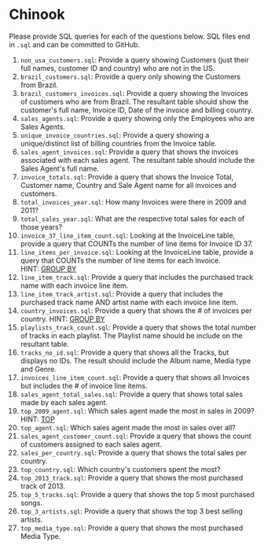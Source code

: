 # Chinook

Please provide SQL queries for each of the questions below. SQL files end in `.sql` and can be committed to GitHub.

1. `non_usa_customers.sql`: Provide a query showing Customers (just their full names, customer ID and country) who are not in the US.
2. `brazil_customers.sql`: Provide a query only showing the Customers from Brazil.
3. `brazil_customers_invoices.sql`: Provide a query showing the Invoices of customers who are from Brazil. The resultant table should show the customer's full name, Invoice ID, Date of the invoice and billing country.
4. `sales_agents.sql`: Provide a query showing only the Employees who are Sales Agents.
5. `unique_invoice_countries.sql`: Provide a query showing a unique/distinct list of billing countries from the Invoice table.
6. `sales_agent_invoices.sql`: Provide a query that shows the invoices associated with each sales agent. The resultant table should include the Sales Agent's full name.
7. `invoice_totals.sql`: Provide a query that shows the Invoice Total, Customer name, Country and Sale Agent name for all invoices and customers.
8. `total_invoices_year.sql`: How many Invoices were there in 2009 and 2011?
9. `total_sales_year.sql`: What are the respective total sales for each of those years?
10. `invoice_37_line_item_count.sql`: Looking at the InvoiceLine table, provide a query that COUNTs the number of line items for Invoice ID 37.
11. `line_items_per_invoice.sql`: Looking at the InvoiceLine table, provide a query that COUNTs the number of line items for each Invoice. HINT: [GROUP BY](https://docs.microsoft.com/en-us/sql/t-sql/queries/select-group-by-transact-sql)
12. `line_item_track.sql`: Provide a query that includes the purchased track name with each invoice line item.
13. `line_item_track_artist.sql`: Provide a query that includes the purchased track name AND artist name with each invoice line item.
14. `country_invoices.sql`: Provide a query that shows the # of invoices per country. HINT: [GROUP BY](https://docs.microsoft.com/en-us/sql/t-sql/queries/select-group-by-transact-sql)
15. `playlists_track_count.sql`: Provide a query that shows the total number of tracks in each playlist. The Playlist name should be include on the resultant table.
16. `tracks_no_id.sql`: Provide a query that shows all the Tracks, but displays no IDs. The result should include the Album name, Media type and Genre.
17. `invoices_line_item_count.sql`: Provide a query that shows all Invoices but includes the # of invoice line items.
18. `sales_agent_total_sales.sql`: Provide a query that shows total sales made by each sales agent.
19. `top_2009_agent.sql`: Which sales agent made the most in sales in 2009? HINT: [TOP](https://docs.microsoft.com/en-us/sql/t-sql/queries/top-transact-sql)
20. `top_agent.sql`: Which sales agent made the most in sales over all?
21. `sales_agent_customer_count.sql`: Provide a query that shows the count of customers assigned to each sales agent.
22. `sales_per_country.sql`: Provide a query that shows the total sales per country.
23. `top_country.sql`: Which country's customers spent the most?
24. `top_2013_track.sql`: Provide a query that shows the most purchased track of 2013.
25. `top_5_tracks.sql`: Provide a query that shows the top 5 most purchased songs.
26. `top_3_artists.sql`: Provide a query that shows the top 3 best selling artists.
27. `top_media_type.sql`: Provide a query that shows the most purchased Media Type.
